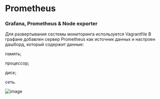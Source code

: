 # Prometheus
### Grafana, Prometheus &amp; Node exporter
Для развертывания сестемы мониторинга используется Vagrantfile
В графане добавлен сервер Prometheus как источник данных и настроен дашборд, который содержит данные:

память;

процессор;

диск;

сеть.

![image](https://github.com/user-attachments/assets/81d4b624-17ea-4fd6-8823-246e2c80b648)
